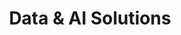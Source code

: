 ---
title: Data & AI Solutions
description: We help organizations harness the transformative power of data and artificial intelligence to drive innovation and competitive advantage. From modern data architectures to sophisticated AI/ML implementations, our end-to-end solutions turn data into actionable insights and intelligent automation that deliver measurable business outcomes.
features:
  - Enterprise Data Strategy & Governance
  - Modern Data Platform Architecture
  - Data Engineering & Pipeline Development
  - Advanced Analytics & Business Intelligence
  - AI/ML Model Development & Deployment
  - Generative AI & LLM Implementation
  - Computer Vision & NLP Solutions
  - MLOps & AI Governance Frameworks
order: 3
--- 